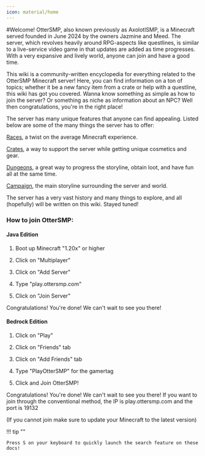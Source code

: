 ```yaml
---
icon: material/home
---
```


#Welcome!
OtterSMP, also known previously as AxolotlSMP, is a Minecraft served founded in June 2024 by the owners Jazmine and Meed. The server, which revolves heavily around RPG-aspects like questlines, is similar to a live-service video game in that updates are added as time progresses. With a very expansive and lively world, anyone can join and have a good time.

This wiki is a community-written encyclopedia for everything related to the OtterSMP Minecraft server! Here, you can find information on a ton of topics; whether it be a new fancy item from a crate or help with a questline, this wiki has got you covered. Wanna know something as simple as how to join the server? Or something as niche as information about an NPC? Well then congratulations, you're in the right place!

The server has many unique features that anyone can find appealing. Listed below are some of the many things the server has to offer:

[Races](Races.md), a twist on the average Minecraft experience.

[Crates](Crates.md), a way to support the server while getting unique cosmetics and gear.

[Dungeons](Dungeons.md), a great way to progress the storyline, obtain loot, and have fun all at the same time.

[Campaign](Campaign.md ), the main storyline surrounding the server and world.

The server has a very vast history and many things to explore, and all (hopefully) will be written on this wiki. Stayed tuned!

### How to join OtterSMP:
#### Java Edition

1. Boot up Minecraft "1.20x" or higher

2. Click on "Multiplayer"

3. Click on "Add Server"

4. Type "play.ottersmp.com"

5. Click on "Join Server"

Congratulations! You're done! We can't wait to see you there!

#### Bedrock Edition

1. Click on "Play"

2. Click on "Friends" tab

3. Click on "Add Friends" tab

4. Type "PlayOtterSMP" for the gamertag

5. Click and Join OtterSMP!


Congratulations! You're done! We can't wait to see you there! If you want to join through the conventional method, the IP is play.ottersmp.com and the port is 19132

(If you cannot join make sure to update your Minecraft to the latest version)

!!! tip ""

    Press S on your keyboard to quickly launch the search feature on these docs!
